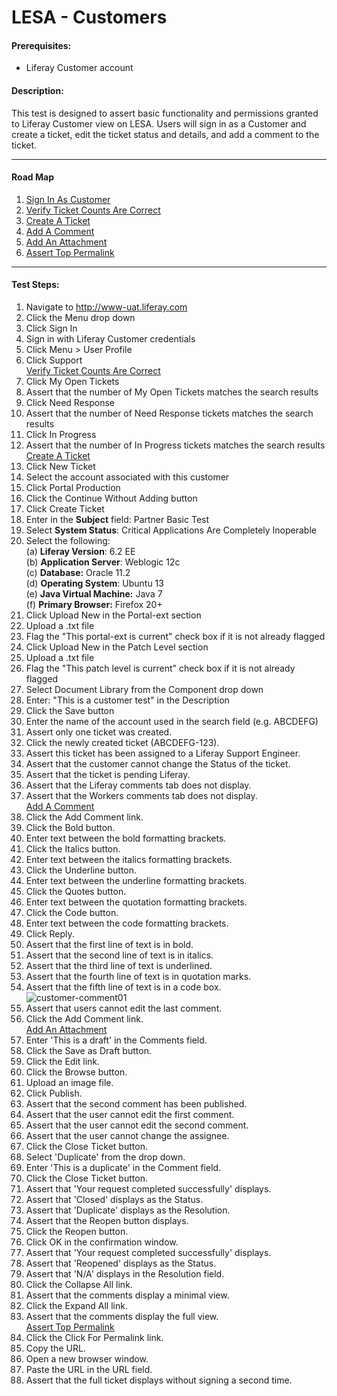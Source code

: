 LESA - Customers
================

#### Prerequisites: ####
* Liferay Customer account


#### Description: ####
This test is designed to assert basic functionality and permissions granted to Liferay Customer view on LESA. Users will sign in as a Customer and create a ticket, edit the ticket status and details, and add a comment to the ticket.

****

#### Road Map ####
1. [Sign In As Customer](#SignInAsCustomer)
1. [Verify Ticket Counts Are Correct](#VerifyTicketCountsAreCorrect)
1. [Create A Ticket](#CreateATicket)
1. [Add A Comment](#AddAComment)
1. [Add An Attachment](#AddAnAttachment)
1. [Assert Top Permalink](#AssertTopPermalink)

****


#### Test Steps: ####
1. <a href="#SignInAsCustomer" name="SignInAsCustomer"></a>Navigate to http://www-uat.liferay.com
1. Click the Menu drop down
1. Click Sign In
1. Sign in with Liferay Customer credentials
1. Click Menu > User Profile
1. Click Support    
<a href="#VerifyTicketCountsAreCorrect" name="VerifyTicketCountsAreCorrect">Verify Ticket Counts Are Correct</a>
1. Click My Open Tickets
1. Assert that the number of My Open Tickets matches the search results
1. Click Need Response
1. Assert that the number of Need Response tickets matches the search results
1. Click In Progress
1. Assert that the number of In Progress tickets matches the search results   
<a href="#CreateATicket" name="CreateATicket">Create A Ticket</a>
1. Click New Ticket
1. Select the account associated with this customer
1. Click Portal Production
1. Click the Continue Without Adding button
1. Click Create Ticket
1. Enter in the <b>Subject</b> field: Partner Basic Test
1. Select <b>System Status</b>: Critical Applications Are Completely Inoperable
1. Select the following:    
	(a) **Liferay Version**:	 6.2 EE    
	(b) **Application Server**:	Weblogic 12c    
	(c) **Database:**			Oracle 11.2    
	(d) **Operating System**:	Ubuntu 13    
	(e) **Java Virtual Machine:**	Java 7    
	(f) **Primary Browser:**		Firefox 20+
1. Click Upload New in the Portal-ext section
1. Upload a .txt file
1. Flag the "This portal-ext is current" check box if it is not already flagged
1. Click Upload New in the Patch Level section
1. Upload a .txt file
1. Flag the "This patch level is current" check box if it is not already flagged
1. Select Document Library from the Component drop down
1. Enter: "This is a customer test" in the Description
1. Click the Save button
1. Enter the name of the account used in the search field (e.g. ABCDEFG)
1. Assert only one ticket was created.
1. Click the newly created ticket (ABCDEFG-123).
1. Assert this ticket has been assigned to a Liferay Support Engineer.
1. Assert that the customer cannot change the Status of the ticket.
1. Assert that the ticket is pending Liferay.
1. Assert that the Liferay comments tab does not display.
1. Assert that the Workers comments tab does not display.    
<a href="#AddAComment" name="AddAComment">Add A Comment</a>
1. Click the Add Comment link.
1. Click the Bold button.
1. Enter text between the bold formatting brackets.
1. Click the Italics button.
1. Enter text between the italics formatting brackets.
1. Click the Underline button.
1. Enter text between the underline formatting brackets.
1. Click the Quotes button.
1. Enter text between the quotation formatting brackets.
1. Click the Code button.
1. Enter text between the code formatting brackets.
1. Click Reply.
1. Assert that the first line of text is in bold.
1. Assert that the second line of text is in italics.
1. Assert that the third line of text is underlined.
1. Assert that the fourth line of text is in quotation marks.
1. Assert that the fifth line of text is in a code box.    
![customer-comment01](https://github.com/liferay/liferay-qa-ee/raw/master/LESA/baseline/customers/images/customer-comment01.png)
1. Assert that users cannot edit the last comment.
1. Click the Add Comment link.    
<a href="#AddAnAttachment" name="AddAnAttachment">Add An Attachment</a>
1. Enter 'This is a draft' in the Comments field.
1. Click the Save as Draft button.
1. Click the Edit link.
1. Click the Browse button.
1. Upload an image file.
1. Click Publish.
1. Assert that the second comment has been published.
1. Assert that the user cannot edit the first comment.
1. Assert that the user cannot edit the second comment.
1. Assert that the user cannot change the assignee.
1. Click the Close Ticket button.
1. Select 'Duplicate' from the drop down.
1. Enter 'This is a duplicate' in the Comment field.
1. Click the Close Ticket button.
1. Assert that 'Your request completed successfully' displays.
1. Assert that 'Closed' displays as the Status.
1. Assert that 'Duplicate' displays as the Resolution.
1. Assert that the Reopen button displays.
1. Click the Reopen button.
1. Click OK in the confirmation window.
1. Assert that 'Your request completed successfully' displays.
1. Assert that 'Reopened' displays as the Status.
1. Assert that 'N/A' displays in the Resolution field.
1. Click the Collapse All link.
1. Assert that the comments display a minimal view.
1. Click the Expand All link.
1. Assert that the comments display the full view.    
<a href="#AssertTopPermalink" name="AssertTopPermalink">Assert Top Permalink</a>
1. Click the Click For Permalink link.
1. Copy the URL.
1. Open a new browser window.
1. Paste the URL in the URL field.
1. Assert that the full ticket displays without signing a second time.
